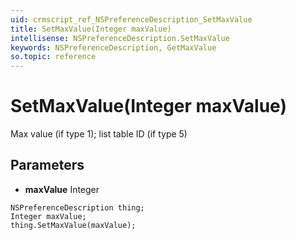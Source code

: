 ```yaml
---
uid: crmscript_ref_NSPreferenceDescription_SetMaxValue
title: SetMaxValue(Integer maxValue)
intellisense: NSPreferenceDescription.SetMaxValue
keywords: NSPreferenceDescription, GetMaxValue
so.topic: reference
---
```


# SetMaxValue(Integer maxValue)

Max value (if type 1); list table ID (if type 5)

## Parameters

* **maxValue** Integer

```crmscript
NSPreferenceDescription thing;
Integer maxValue;
thing.SetMaxValue(maxValue);
```

